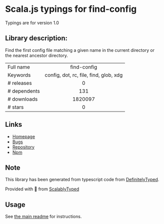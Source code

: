 
# Scala.js typings for find-config

Typings are for version 1.0

## Library description:
Find the first config file matching a given name in the current directory or the nearest ancestor directory.

|                    |                 |
| ------------------ | :-------------: |
| Full name          | find-config |
| Keywords           | config, dot, rc, file, find, glob, xdg |
| # releases         | 0 |
| # dependents       | 131 |
| # downloads        | 1820097 |
| # stars            | 0 |

## Links
- [Homepage](https://github.com/shannonmoeller/find-config)
- [Bugs](https://github.com/shannonmoeller/find-config/issues)
- [Repository](https://github.com/shannonmoeller/find-config)
- [Npm](https://www.npmjs.com/package/find-config)
    


## Note
This library has been generated from typescript code from [DefinitelyTyped](https://definitelytyped.org).

Provided with :purple_heart: from [ScalablyTyped](https://github.com/oyvindberg/ScalablyTyped)

## Usage
See [the main readme](../../readme.md) for instructions.


